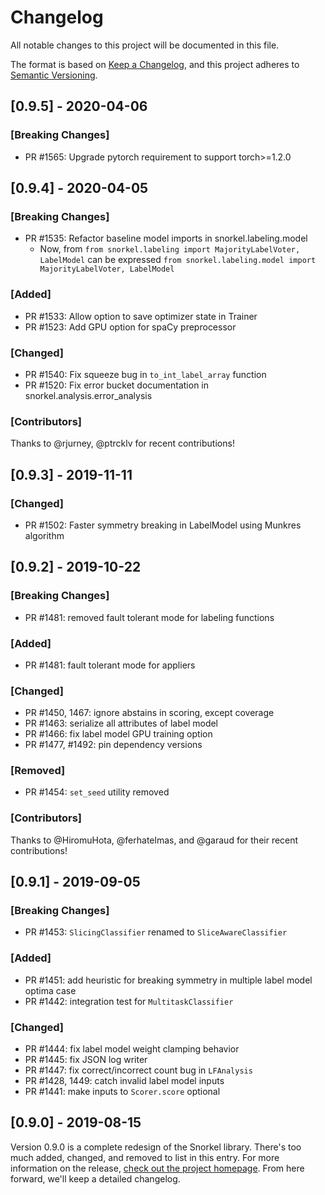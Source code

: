 # Changelog
All notable changes to this project will be documented in this file.

The format is based on [Keep a Changelog](https://keepachangelog.com/en/1.0.0/),
and this project adheres to [Semantic Versioning](https://semver.org/spec/v2.0.0.html).

## [0.9.5] - 2020-04-06
### [Breaking Changes]

* PR #1565: Upgrade pytorch requirement to support torch>=1.2.0

## [0.9.4] - 2020-04-05
### [Breaking Changes]

* PR #1535: Refactor baseline model imports in snorkel.labeling.model
    * Now, from `from snorkel.labeling import MajorityLabelVoter, LabelModel`
    can be expressed `from snorkel.labeling.model import MajorityLabelVoter, LabelModel`

### [Added]

* PR #1533: Allow option to save optimizer state in Trainer
* PR #1523: Add GPU option for spaCy preprocessor

### [Changed]

* PR #1540: Fix squeeze bug in `to_int_label_array` function
* PR #1520: Fix error bucket documentation in snorkel.analysis.error_analysis

### [Contributors]

Thanks to @rjurney, @ptrcklv for recent contributions!

## [0.9.3] - 2019-11-11

### [Changed]

* PR #1502: Faster symmetry breaking in LabelModel using Munkres algorithm


## [0.9.2] - 2019-10-22

### [Breaking Changes]

* PR #1481: removed fault tolerant mode for labeling functions

### [Added]

* PR #1481: fault tolerant mode for appliers

### [Changed]

* PR #1450, 1467: ignore abstains in scoring, except coverage
* PR #1463: serialize all attributes of label model
* PR #1466: fix label model GPU training option
* PR #1477, #1492: pin dependency versions

### [Removed]

* PR #1454: `set_seed` utility removed

### [Contributors]

Thanks to @HiromuHota, @ferhatelmas, and @garaud for their recent contributions!


## [0.9.1] - 2019-09-05

### [Breaking Changes]

* PR #1453: `SlicingClassifier` renamed to `SliceAwareClassifier`

### [Added]

* PR #1451: add heuristic for breaking symmetry in multiple label model optima case
* PR #1442: integration test for `MultitaskClassifier`

### [Changed]

* PR #1444: fix label model weight clamping behavior
* PR #1445: fix JSON log writer
* PR #1447: fix correct/incorrect count bug in `LFAnalysis`
* PR #1428, 1449: catch invalid label model inputs
* PR #1441: make inputs to `Scorer.score` optional


## [0.9.0] - 2019-08-15
Version 0.9.0 is a complete redesign of the Snorkel library.
There's too much added, changed, and removed to list in this entry.
For more information on the release,
[check out the project homepage](https://snorkel.org).
From here forward, we'll keep a detailed changelog.
